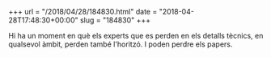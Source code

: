 +++
url = "/2018/04/28/184830.html"
date = "2018-04-28T17:48:30+00:00"
slug = "184830"
+++

Hi ha un moment en què els experts que es perden en els detalls tècnics, en qualsevol àmbit, perden també l'horitzó. I poden perdre els papers.